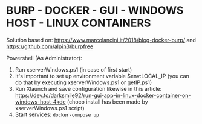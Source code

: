 # BURP - DOCKER - GUI - WINDOWS HOST - LINUX CONTAINERS

Solution based on: https://www.marcolancini.it/2018/blog-docker-burp/ and https://github.com/alpin3/burpfree

Powershell (As Administrator):
1. Run xserverWindows.ps1 (in case of first start)
2. It's important to set up environment variable $env:LOCAL_IP 
	(you can do that by executing xserverWindows.ps1 or getIP.ps1) 
3. Run Xlaunch and save configuration likewise in this article: https://dev.to/darksmile92/run-gui-app-in-linux-docker-container-on-windows-host-4kde
   (choco install has been made by xserverWindows.ps1 script)
4. Start services: `docker-compose up`
